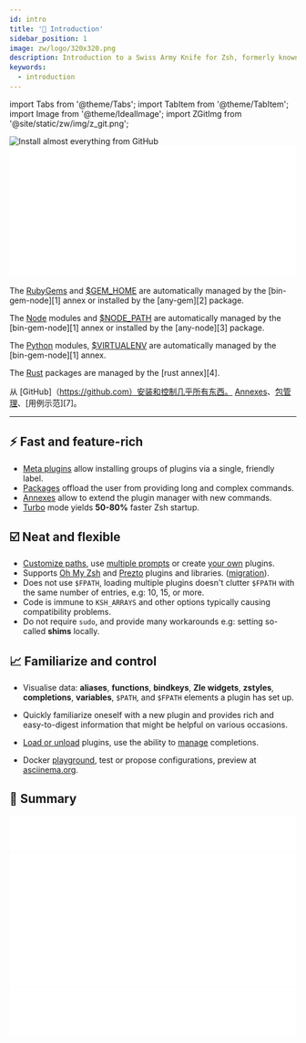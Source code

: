 ```yaml
---
id: intro
title: '🎉 Introduction'
sidebar_position: 1
image: zw/logo/320x320.png
description: Introduction to a Swiss Army Knife for Zsh, formerly known as zplugin, zinit.
keywords:
  - introduction
---
```


import Tabs from '@theme/Tabs'; import TabItem from '@theme/TabItem'; import Image from '@theme/IdealImage';
import ZGitImg from '@site/static/zw/img/z_git.png';

<Image className="ScreenView" img={ZGitImg} alt='Install almost everything from GitHub' />

<div align="center">
<a href="https://github.com/z-shell">
  <img
    className="ScreenViewFull"
    src="https://raw.githubusercontent.com/z-shell/.github/main/metrics/metrics.svg"
    alt="Z-Shell Organization"
  />
</a>
</div>

<Tabs>
  <TabItem value="gems" label="RubyGems">

The [RubyGems](https://rubygems.org) and [$GEM_HOME](https://guides.rubygems.org/command-reference/#gem-environment) are
automatically managed by the [bin-gem-node][1] annex or installed by the [any-gem][2] package.

  </TabItem>
  <TabItem value="node" label="Node">

The [Node](https://www.npmjs.com) modules and
[$NODE_PATH](https://nodejs.org/api/modules.html#modules_loading_from_the_global_folders) are automatically managed by
the [bin-gem-node][1] annex or installed by the [any-node][3] package.

  </TabItem>
  <TabItem value="pip" label="Python">

The [Python](https://python.org) modules, [$VIRTUALENV](https://docs.python.org/3/tutorial/venv.html) are automatically
managed by the [bin-gem-node][1] annex.

  </TabItem>
  <TabItem value="rust" label="Rust">

The [Rust](https://crates.io) packages are managed by the [rust annex][4].

  </TabItem>
  <TabItem value="github" label="GitHub" default>

从 [GitHub]（https://github.com）安装和控制几乎所有东西。 [Annexes][5]、[包管理][6]、[用例示范][7]。

</TabItem>
</Tabs>

---

## ⚡️ Fast and feature-rich

- [Meta plugins][16] allow installing groups of plugins via a single, friendly label.
- [Packages][6] offload the user from providing long and complex commands.
- [Annexes][5] allow to extend the plugin manager with new commands.
- [Turbo][8] mode yields **50-80%** faster Zsh startup.

## ☑️ Neat and flexible

- [Customize paths][9], use [multiple prompts][10] or create [your own][11] plugins.
- Supports [Oh My Zsh][12] and [Prezto][12] plugins and libraries. ([migration][13]).
- Does not use `$FPATH`, loading multiple plugins doesn't clutter `$FPATH` with the same number of entries, e.g: 10, 15, or more.
- Code is immune to `KSH_ARRAYS` and other options typically causing compatibility problems.
- Do not require `sudo`, and provide many workarounds e.g: setting so-called **shims** locally.

## 📈 Familiarize and control

- Visualise data: **aliases**, **functions**, **bindkeys**, **Zle widgets**, **zstyles**, **completions**, **variables**, `$PATH`, and `$FPATH` elements a plugin has set up.
- Quickly familiarize oneself with a new plugin and provides rich and easy-to-digest information that might be helpful on various occasions.
- [Load or unload][14] plugins, use the ability to [manage][15] completions.

- Docker [playground](https://github.com/z-shell/playground), test or propose configurations, preview at [asciinema.org](https://asciinema.org/a/459358).

## 📢 Summary

<!-- markdownlint-disable -->

<div align="center">
<a href="https://github.com/orgs/z-shell/projects">
  <img
    className="ScreenView"
    src="https://raw.githubusercontent.com/z-shell/.github/main/metrics/plugin/projects/projects.svg"
    alt="Z-Shell Projects"
  />
</a>
<a href="https://github.com/z-shell/">
  <img
    className="ScreenViewFull"
    src="https://raw.githubusercontent.com/z-shell/.github/main/metrics/plugin/followup/followup.svg"
    alt="Z-Shell Indepth"
  />
</a>
<a href="https://github.com/z-shell/zw">
  <img
    className="ScreenViewFull"
    src="https://raw.githubusercontent.com/z-shell/.github/main/metrics/plugin/pagespeed/detailed.svg"
    alt="ZW PageSpeed"
  />
</a>
</div>

<!-- markdownlint-restore -->

[5]: /docs/ecosystem/annexes
[6]: /docs/ecosystem/packages/packages-overview
[8]: /docs/getting_started/overview#turbo-mode-zsh--53
[9]: /docs/guides/customization#customizing-paths
[10]: /docs/guides/customization#multiple-prompts
[11]: /docs/guides/customization#non-github-local-plugins
[12]: /docs/getting_started/overview#oh-my-zsh-prezto
[12]: /docs/getting_started/overview#oh-my-zsh-prezto
[13]: /docs/getting_started/migration
[14]: /docs/guides/commands#loading-and-unloading
[15]: /docs/guides/commands#completions-management
[16]: /search?q=meta+plugins
